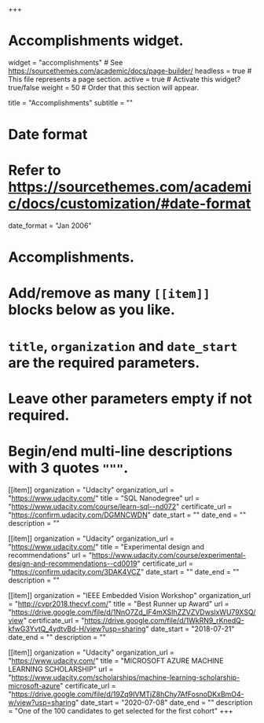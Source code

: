 +++
# Accomplishments widget.
widget = "accomplishments"  # See https://sourcethemes.com/academic/docs/page-builder/
headless = true  # This file represents a page section.
active = true  # Activate this widget? true/false
weight = 50  # Order that this section will appear.

title = "Accomplishments"
subtitle = ""

# Date format
#   Refer to https://sourcethemes.com/academic/docs/customization/#date-format
date_format = "Jan 2006"

# Accomplishments.
#   Add/remove as many `[[item]]` blocks below as you like.
#   `title`, `organization` and `date_start` are the required parameters.
#   Leave other parameters empty if not required.
#   Begin/end multi-line descriptions with 3 quotes `"""`.

[[item]]
  organization = "Udacity"
  organization_url = "https://www.udacity.com/"
  title = "SQL Nanodegree"
  url = "https://www.udacity.com/course/learn-sql--nd072"
  certificate_url = "https://confirm.udacity.com/DGMNCWDN"
  date_start = ""
  date_end = ""
  description = ""

[[item]]
  organization = "Udacity"
  organization_url = "https://www.udacity.com/"
  title = "Experimental design and recommendations"
  url = "https://www.udacity.com/course/experimental-design-and-recommendations--cd0019"
  certificate_url = "https://confirm.udacity.com/3DAK4VCZ"
  date_start = ""
  date_end = ""
  description = ""

[[item]]
  organization = "IEEE Embedded Vision Workshop"
  organization_url = "http://cvpr2018.thecvf.com/"
  title = "Best Runner up Award"
  url = "https://drive.google.com/file/d/1NnO7Zd_IF4mXSIhZZVZVDwslxWU79XSQ/view"
  certificate_url = "https://drive.google.com/file/d/1WkRN9_rKnedQ-kfwG3YvtQ_4ydtvBd-H/view?usp=sharing"
  date_start = "2018-07-21"
  date_end = ""
  description = ""

[[item]]
  organization = "Udacity"
  organization_url = "https://www.udacity.com/"
  title = "MICROSOFT AZURE MACHINE LEARNING SCHOLARSHIP"
  url = "https://www.udacity.com/scholarships/machine-learning-scholarship-microsoft-azure"
  certificate_url = "https://drive.google.com/file/d/19Zq9IVMTjZ8hChy7AfFosnoDKxBmO4-w/view?usp=sharing"
  date_start = "2020-07-08"
  date_end = ""
  description = "One of the 100 candidates to get selected for the first cohort"
+++
